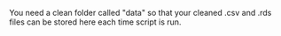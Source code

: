 You need a clean folder called "data" so that your cleaned .csv and .rds files can be stored here each time script is run.
